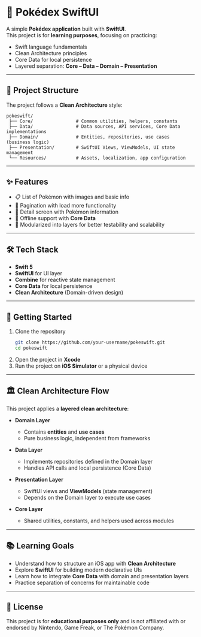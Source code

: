 # 🐾 Pokédex SwiftUI

A simple **Pokédex application** built with **SwiftUI**.  
This project is for **learning purposes**, focusing on practicing:

- Swift language fundamentals  
- Clean Architecture principles  
- Core Data for local persistence  
- Layered separation: **Core – Data – Domain – Presentation**  

---

## 📂 Project Structure

The project follows a **Clean Architecture** style:

```
pokeswift/
 ├── Core/                # Common utilities, helpers, constants
 ├── Data/                # Data sources, API services, Core Data implementations
 ├── Domain/              # Entities, repositories, use cases (business logic)
 ├── Presentation/        # SwiftUI Views, ViewModels, UI state management
 └── Resources/           # Assets, localization, app configuration
```

---

## ✨ Features

- 📋 List of Pokémon with images and basic info  
- 🔄 Pagination with load more functionality  
- 📖 Detail screen with Pokémon information  
- 💾 Offline support with **Core Data**  
- 🧩 Modularized into layers for better testability and scalability  

---

## 🛠️ Tech Stack

- **Swift 5**  
- **SwiftUI** for UI layer  
- **Combine** for reactive state management  
- **Core Data** for local persistence  
- **Clean Architecture** (Domain-driven design)

---

## 🚀 Getting Started

1. Clone the repository
   ```bash
   git clone https://github.com/your-username/pokeswift.git
   cd pokeswift
   ```
2. Open the project in **Xcode**  
3. Run the project on **iOS Simulator** or a physical device  

---

## 🏛️ Clean Architecture Flow

This project applies a **layered clean architecture**:

- **Domain Layer**  
  - Contains **entities** and **use cases**  
  - Pure business logic, independent from frameworks  

- **Data Layer**  
  - Implements repositories defined in the Domain layer  
  - Handles API calls and local persistence (Core Data)  

- **Presentation Layer**  
  - SwiftUI views and **ViewModels** (state management)  
  - Depends on the Domain layer to execute use cases  

- **Core Layer**  
  - Shared utilities, constants, and helpers used across modules  

---

## 📚 Learning Goals

- Understand how to structure an iOS app with **Clean Architecture**  
- Explore **SwiftUI** for building modern declarative UIs  
- Learn how to integrate **Core Data** with domain and presentation layers  
- Practice separation of concerns for maintainable code  

---

## 📝 License

This project is for **educational purposes only** and is not affiliated with or endorsed by Nintendo, Game Freak, or The Pokémon Company.
